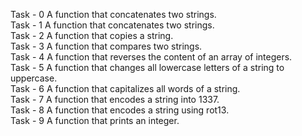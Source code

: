Task - 0 A function that concatenates two strings. <br>
Task - 1 A function that concatenates two strings. <br>
Task - 2 A function that copies a string. <br>
Task - 3 A function that compares two strings. <br>
Task - 4 A function that reverses the content of an array of integers. <br>
Task - 5 A function that changes all lowercase letters of a string to uppercase. <br>
Task - 6 A function that capitalizes all words of a string. <br>
Task - 7 A function that encodes a string into 1337. <br>
Task - 8 A function that encodes a string using rot13. <br>
Task - 9 A function that prints an integer. <br>
